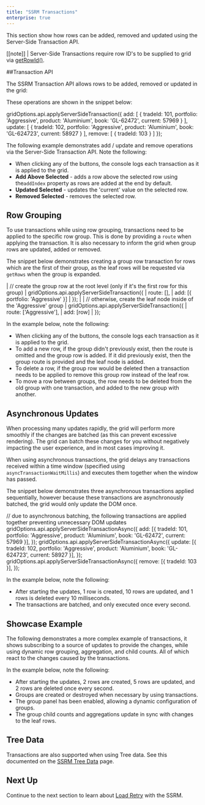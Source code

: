 ```yaml
---
title: "SSRM Transactions"
enterprise: true
---
```

This section show how rows can be added, removed and updated using the Server-Side Transaction API.

[[note]]
| Server-Side Transactions require row ID's to be supplied to grid via [getRowId()](/row-ids/#application-assigned-ids/).

##Transaction API

The SSRM Transaction API allows rows to be added, removed or updated in the grid:

<api-documentation source='grid-api/api.json' section='serverSideRowModel' names='["applyServerSideTransaction"]' ></api-documentation>

These operations are shown in the snippet below:

<snippet>
gridOptions.api.applyServerSideTransaction({ 
    add: [ 
        { tradeId: 101, portfolio: 'Aggressive', product: 'Aluminium', book: 'GL-62472', current: 57969 }
    ],
    update: [
        { tradeId: 102,  portfolio: 'Aggressive', product: 'Aluminium', book: 'GL-624723', current: 58927 }
    ],
    remove: [
        { tradeId: 103 }
    ]
});
</snippet>

The following example demonstrates add / update and remove operations via the Server-Side Transaction API. Note the following:

- When clicking any of the buttons, the console logs each transaction as it is applied to the grid.
- **Add Above Selected** - adds a row above the selected row using the`addIndex` property as rows are added at the end by default.
- **Updated Selected** - updates the 'current' value on the selected row.
- **Removed Selected** - removes the selected row.

<grid-example title='Server-Side Transaction API' name='transactions-simple' type='generated' options='{ "enterprise": true, "exampleHeight": 615, "extras": ["alasql"], "modules": ["serverside"] }'></grid-example>

## Row Grouping

To use transactions while using row grouping, transactions need to be applied to the specific row group. This is done by providing a `route` when applying the transaction. It is also necessary to inform the grid when group rows are updated, added or removed.

The snippet below demonstrates creating a group row transaction for rows which are the first of their group, as the leaf rows will be requested via `getRows` when the group is expanded.

<snippet>
| // create the group row at the root level (only if it's the first row for this group)
| gridOptions.api.applyServerSideTransaction({
| 	route: [],
| 	add: [{ portfolio: 'Aggressive' }]
| });
| 
| // otherwise, create the leaf node inside of the 'Aggressive' group
| gridOptions.api.applyServerSideTransaction({
| 	route: ['Aggressive'],
| 	add: [row]
| });
</snippet>

In the example below, note the following:
 - When clicking any of the buttons, the console logs each transaction as it is applied to the grid.
 - To add a new row, if the group didn't previously exist, then the route is omitted and the group row is added. If it did previously exist, then the group route is provided and the leaf node is added.
 - To delete a row, if the group row would be deleted then a transaction needs to be applied to remove this group row instead of the leaf row.
 - To move a row between groups, the row needs to be deleted from the old group with one transaction, and added to the new group with another.

<grid-example title='Transactions With Groups' name='transactions-grouping' type='generated' options='{ "enterprise": true, "exampleHeight": 615, "extras": ["alasql"], "modules": ["serverside", "rowgrouping"] }'></grid-example>

## Asynchronous Updates

When processing many updates rapidly, the grid will perform more smoothly if the changes are batched (as this can prevent excessive rendering). The grid can batch these changes for you without negatively impacting the user experience, and in most cases improving it.

<api-documentation source='grid-api/api.json' section='serverSideRowModel' names='["applyServerSideTransactionAsync"]' ></api-documentation>

When using asynchronous transactions, the grid delays any transactions received within a time window (specified using `asyncTransactionWaitMillis`) and executes them together when the window has passed.

The snippet below demonstrates three asynchronous transactions applied sequentially, however because these transactions are asynchronously batched, the grid would only update the DOM once.

<snippet>
// due to asynchronous batching, the following transactions are applied together preventing unnecessary DOM updates
gridOptions.api.applyServerSideTransactionAsync({ 
    add: [{ tradeId: 101, portfolio: 'Aggressive', product: 'Aluminium', book: 'GL-62472', current: 57969 }],
});
gridOptions.api.applyServerSideTransactionAsync({ 
    update: [{ tradeId: 102,  portfolio: 'Aggressive', product: 'Aluminium', book: 'GL-624723', current: 58927 }],
});
gridOptions.api.applyServerSideTransactionAsync({ 
    remove: [{ tradeId: 103 }],
});
</snippet>

In the example below, note the following:
 - After starting the updates, 1 row is created, 10 rows are updated, and 1 rows is deleted every 10 milliseconds.
 - The transactions are batched, and only executed once every second.

<grid-example title='Asynchronous Example' name='transactions-async' type='generated' options='{ "enterprise": true, "exampleHeight": 615, "extras": ["alasql"], "modules": ["serverside"] }'></grid-example>

## Showcase Example

The following demonstrates a more complex example of transactions, it shows subscribing to a source of updates to provide the changes, while using dynamic row grouping, aggregation, and child counts. All of which react to the changes caused by the transactions.

In the example below, note the following:
 - After starting the updates, 2 rows are created, 5 rows are updated, and 2 rows are deleted once every second.
 - Groups are created or destroyed when necessary by using transactions.
 - The group panel has been enabled, allowing a dynamic configuration of groups.
 - The group child counts and aggregations update in sync with changes to the leaf rows.

<grid-example title='Showcase Example' name='transactions-showcase' type='generated' options='{ "enterprise": true, "exampleHeight": 670, "extras": ["alasql"], "modules": ["serverside"] }'></grid-example>

## Tree Data

Transactions are also supported when using Tree data. See this documented on the [SSRM Tree Data](/server-side-model-tree-data/#transactions-with-tree-data) page.

## Next Up

Continue to the next section to learn about [Load Retry](/server-side-model-retry/) with the SSRM.
